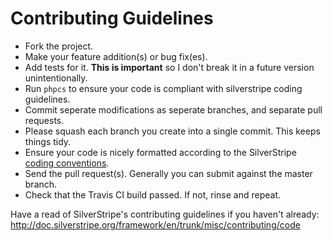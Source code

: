 # Contributing Guidelines

* Fork the project.
* Make your feature addition(s) or bug fix(es).
* Add tests for it. **This is important** so I don't break it in a future version unintentionally.
* Run `phpcs` to ensure your code is compliant with silverstripe coding guidelines.
* Commit seperate modifications as seperate branches, and separate pull requests.
* Please squash each branch you create into a single commit. This keeps things tidy.
* Ensure your code is nicely formatted according to the SilverStripe [coding conventions](http://doc.silverstripe.org/framework/en/trunk/misc/coding-conventions).
* Send the pull request(s). Generally you can submit against the master branch.
* Check that the Travis CI build passed. If not, rinse and repeat.

Have a read of SilverStripe's contributing guidelines if you haven't already: http://doc.silverstripe.org/framework/en/trunk/misc/contributing/code
